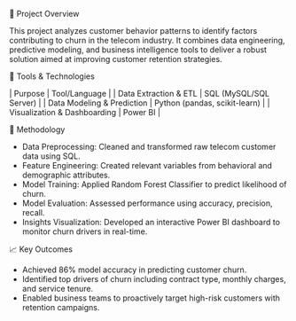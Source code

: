 🚀 Project Overview

This project analyzes customer behavior patterns to identify factors contributing to churn in the telecom industry. It combines data engineering, predictive modeling, and business intelligence tools to deliver a robust solution aimed at improving customer retention strategies.

🔧 Tools & Technologies

| Purpose | Tool/Language | 
| Data Extraction & ETL | SQL (MySQL/SQL Server) | 
| Data Modeling & Prediction | Python (pandas, scikit-learn) | 
| Visualization & Dashboarding | Power BI | 


🧠 Methodology

- Data Preprocessing: Cleaned and transformed raw telecom customer data using SQL.
- Feature Engineering: Created relevant variables from behavioral and demographic attributes.
- Model Training: Applied Random Forest Classifier to predict likelihood of churn.
- Model Evaluation: Assessed performance using accuracy, precision, recall.
- Insights Visualization: Developed an interactive Power BI dashboard to monitor churn drivers in real-time.

📈 Key Outcomes

- Achieved 86% model accuracy in predicting customer churn.
- Identified top drivers of churn including contract type, monthly charges, and service tenure.
- Enabled business teams to proactively target high-risk customers with retention campaigns.
